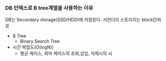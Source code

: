 ### DB 인덱스로 B tree계열을 사용하는 이유

DB는 Secondary storage(SSD/HDD)에 저장된다.
서컨더리 스토리지는 block단위로 

- B Tree 
	- Binary Search Tree
- 시간 복잡도(O(logN))
	- 평균 케이스, 최악 케이스의 조회,삽입, 삭제시의 시